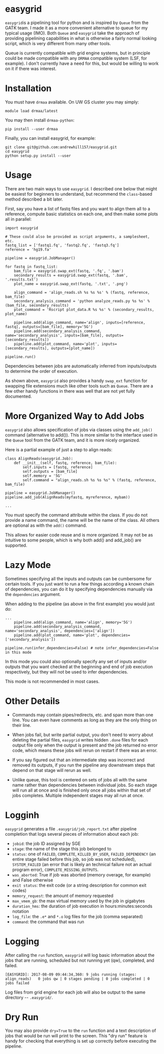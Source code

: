 # easygrid
`easygrid`is a pipelining tool for python and is inspired by `Queue` from the GATK team. I made it as a more convenient alternative to queue for my typical usage (IMO). Both `Queue` and `easygrid` take the approach of providing pipelining capabilities in what is otherwise a fairly normal looking script, which is very different from many other tools.

Queue is currently compatible with grid engine systems, but in principle could be made compatible with any `DRMAA` compatible system (LSF, for example). I don't currently have a need for this, but would be willing to work on it if there was interest.

# Installation
You must have `drmaa` available. On UW GS cluster you may simply:
```
module load drmaa/latest
```

You may then install `drmaa-python`:
```
pip install --user drmaa
```

Finally, you can install easygrid, for example:
```
git clone git@github.com:andrewhill157/easygrid.git
cd easygrid
python setup.py install --user
```

# Usage
There are two main ways to use `easygrid`. I described one below that might be easiest for beginners to understand, but recommend the `class`-based method described a bit later.

First, say you have a list of fastq files and you want to align them all to a reference, compute basic statistics on each one, and then make some plots all in parallel:

```
import easygrid

# These could also be provided as script arguments, a samplesheet, etc.
fastq_list = ['fastq1.fq', 'fastq2.fq', 'fastq3.fq']
reference = 'hg19.fa'

pipeline = easygrid.JobManager()

for fastq in fastq_list:
    bam_file = easygrid.swap_ext(fastq, '.fq', '.bam')
    secondary_results = easygrid.swap_ext(fastq, '.bam', '.results.txt')
    plot_name = easygrid.swap_ext(fastq, '.txt', '.png')

    align_command = 'align_reads.sh %s %s %s' % (fastq, reference, bam_file)
    secondary_analysis_command = 'python analyze_reads.py %s %s' % (bam_file, secondary_results)
    plot_command = 'Rscript plot_data.R %s %s' % (secondary_results, plot_name)

    pipeline.add(align_command, name='align', inputs=[reference, fastq], outputs=[bam_file], memory='5G')
    pipeline.add(secondary_analysis_command, name='secondary_analysis', inputs=[bam_file], outputs=[secondary_results])
    pipeline.add(plot_command, name='plot', inputs=[secondary_results], outputs=[plot_name])

pipeline.run()
```

Dependencies between jobs are automatically inferred from inputs/outputs to determine the order of execution.

As shown above, `easygrid` also provides a handy `swap_ext` function for swapping file extensions much like other tools such as `Queue`. There are a few other handy functions in there was well that are not yet fully documented.

# More Organized Way to Add Jobs
`easygrid` also allows specification of jobs via classes using the `add_job()` command (alternative to add()). This is more similar to the interface used in the `Queue` tool from the GATK team, and it is more nicely organized.

Here is a partial example of just a step to align reads:
```
class AlignReads(easygrid.Job):
    def __init__(self, fastq, reference, bam_file):
        self.inputs = [fastq, reference]
        self.outputs = [bam_file]
        self.memory = '5G'
        self.command = "align_reads.sh %s %s %s" % (fastq, reference, bam_file)

pipeline = easygrid.JobManager()
pipeline.add_job(AlignReads(myfastq, myreference, mybam))

...
```

You must specify the command attribute within the class. If you do not provide a name command, the name will be the name of the class. All others are optional as with the `add()` command.

This allows for easier code reuse and is more organized. It may not be as intuitive to some people, which is why both add() and add_job() are supported.

# Lazy Mode
Sometimes specifying all the inputs and outputs can be cumbersome for certain tools. If you just want to run a few things according a known chain of dependencies, you can do it by specifying dependencies manually via the `dependencies` argument.

When adding to the pipeline (as above in the first example) you would just do:
```
...
    pipeline.add(align_command, name='align', memory='5G')
    pipeline.add(secondary_analysis_command, name='secondary_analysis', dependencies=['align'])
    pipeline.add(plot_command, name='plot', dependencies=['secondary_analysis'])

pipeline.run(infer_dependencies=False) # note infer_dependencies=False in this mode
```

In this mode you could also optionally specify any set of inputs and/or outputs that you want checked at the beginning and end of job execution respectively, but they will not be used to infer dependencies.

This mode is not recommended in most cases.

# Other Details
- Commands may contain pipes/redirects, etc. and span more than one line. You can even have comments as long as they are the only thing on their line.

- When jobs fail, but write partial output, you don't need to worry about deleting the partial files, `easygrid` writes hidden `.done` files for each output file only when the output is present and the job returned no error code, which means these jobs will rerun on restart if there was an error.

- If you say figured out that an intermediate step was incorrect and removed its outputs, if you run the pipeline any downstream steps that depend on that stage will rerun as well.

- Unlike queue, this tool is centered on sets of jobs all with the same name rather than dependencies between individual jobs. So each stage will run all at once and is finished only once all jobs within that set of jobs completes. Multiple independent stages may all run at once.

# Logginh
`easygrid` generates a file `.easygrid/job_report.txt` after pipeline completion that logs several pieces of information about each job:

- `jobid`: the job ID assigned by SGE
- `stage`: the name of the stage this job belonged to
- `status`: one of `FAILED`, `COMPLETE`, `KILLED_BY_USER`, `FAILED_DEPENDENCY` (an entire stage failed before this job, so job was not scheduled), `SYSTEM_FAILED` (an error that is likely an technical failure not an actual program error), `COMPLETE_MISSING_OUTPUTS`.
- `was_aborted`: True if job was aborted (memory overage, for example) and False otherwise
- `exit status`: the exit code (or a string description for common exit codes)
- `memory_request`: the amount of memory requested
- `max_vmem_gb`: the max virtual memory used by the job in gigabytes
- `duration_hms`: the duration of job execution in hours:minutes:seconds notation
- `log_file`: the `.e*` and `*.o` log files for the job (comma separated)
- `command`: the command that was run

# Logging

After calling the `run` function, `easygrid` will log basic information about the jobs that are running, scheduled but not running yet (qw), completed, and failed.

```
[EASYGRID]: 2017-08-09 09:44:34,360: 9 jobs running (stages: align_reads)	0 jobs qw | 0 stages pending | 0 jobs completed | 0 jobs failed
```

Log files from grid engine for each job will also be output to the same directory -- `.easygrid/`.

# Dry Run
You may also provide `dry=True` to the `run` function and a text description of jobs that would be run will print to the screen. This "dry run" feature is handy for checking that everything is set up correctly before executing the pipeline.

